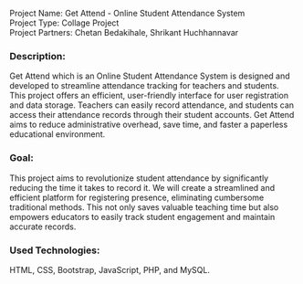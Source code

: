Project Name: Get Attend - Online Student Attendance System <br>
Project Type: Collage Project <br>
Project Partners: Chetan Bedakihale, Shrikant Huchhannavar<br>

<h3>Description:</h3> 
<p>Get Attend which is an Online Student Attendance System is designed and developed to streamline attendance tracking for teachers and students. This project offers an efficient, user-friendly interface for user registration and data storage. Teachers can easily record attendance, and students can access their attendance records through their student accounts. Get Attend aims to reduce administrative overhead, save time, and faster a paperless educational environment.</p>

<h3>Goal: </h3> 
<p>This project aims to revolutionize student attendance by significantly reducing the time it takes to record it. We will create a streamlined and efficient platform for registering presence, eliminating cumbersome traditional methods. This not only saves valuable teaching time but also empowers educators to easily track student engagement and maintain accurate records.</p>

<h3>Used Technologies: </h3>
<p>HTML, CSS, Bootstrap, JavaScript, PHP, and MySQL.</p>
